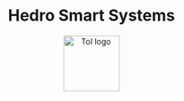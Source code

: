 <h1 align="center">
    Hedro Smart Systems
</h1>

<p align="center">
  <a href="https://github.com/hedrosistemas">
    <img src="https://www.hedro.com.br/wp-content/uploads/2023/11/logo-50x50.png" alt="ToI logo" height="100">
  </a>
</p>

<p align="center">